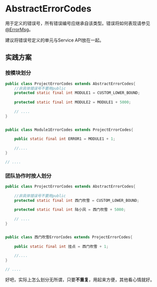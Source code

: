 # AbstractErrorCodes

用于定义的错误号，所有错误编号应继承自该类型。错误将如何表现请参见[@ErrorMsg](ErrorMsg.md)。

建议将错误号定义的单元与Service API放在一起。

## 实践方案

### 按模块划分

```java
public class ProjectErrorCodes extends AbstractErrorCodes{
    //非具体错误号不要用public
    protected static final int MODULE1 = CUSTOM_LOWER_BOUND;
    
    protected static final int MODULE2 = MODULE1 + 5000; 
    
    // ....
}


public class Module1ErrorCodes extends ProjectErrorCodes{
    
    public static final int ERROR1 = MODULE1 + 1;
    
    //....
}

// ....

```

### 团队协作时按人划分

```java
public class ProjectErrorCodes extends AbstractErrorCodes{
    
    //非具体错误号不要用public
    protected static final int 西门吹雪 = CUSTOM_LOWER_BOUND;
    
    protected static final int 陆小凤 = 西门吹雪 + 5000; 
    
    // ....
}


public class 西门吹雪ErrorCodes extends ProjectErrorCodes{
    
    public static final int 挂点 = 西门吹雪 + 1;
    
    //....
}

// ....

```

好吧，实际上怎么划分无所谓，只要**不重复**，用起来方便，其他看心情就好。